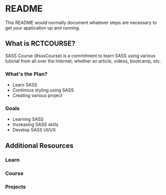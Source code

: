 # README #

This README would normally document whatever steps are necessary to get your application up and running.

## What is RCTCOURSE? ##

SASS Course (#sssCourse) is a commitment to learn SASS using various tutorial from all over the Internet; whether an article, videos, bootcamp, etc.

### What's the Plan? ###

* Learn SASS
* Continous styling using SASS
* Creating various project

### Goals ###

* Learning SASS
* Increasing SASS skills
* Develop SASS UI/UX

## Additional Resources ##

### Learn ###

### Course ###

### Projects ###
